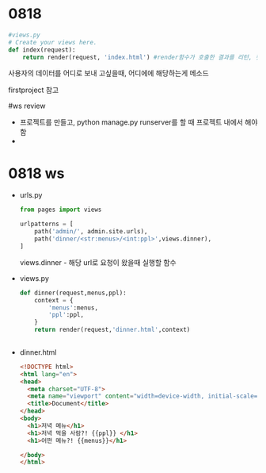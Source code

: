 # 0818

```python
#views.py
# Create your views here.
def index(request):
    return render(request, 'index.html') #render함수가 호출한 결과를 리턴, 첫번째는 무조건 render, 두번째는 html 이름, 세번째는 넘겨줄 데이터
```

사용자의 데이터를 어디로 보내 고싶을때, 어디에에 해당하는게 메소드

firstproject 참고



#ws review

- 프로젝트를 만들고, python manage.py runserver를 할 때 프로젝트 내에서 해야 함
- 





# 0818 ws

- urls.py

  ```python
  from pages import views
  
  urlpatterns = [
      path('admin/', admin.site.urls),
      path('dinner/<str:menus>/<int:ppl>',views.dinner),
  ]
  
  ```

  views.dinner - 해당 url로 요청이 왔을때 실행할 함수



- views.py

  ```python
  def dinner(request,menus,ppl):
      context = {
          'menus':menus,
          'ppl':ppl,
      }
      return render(request,'dinner.html',context)
      
  ```

  

- dinner.html

  ```html
  <!DOCTYPE html>
  <html lang="en">
  <head>
    <meta charset="UTF-8">
    <meta name="viewport" content="width=device-width, initial-scale=1.0">
    <title>Document</title>
  </head>
  <body>
    <h1>저녁 메뉴</h1>
    <h1>저녁 먹을 사람?! {{ppl}} </h1>
    <h1>어떤 메뉴?! {{menus}}</h1>
  
  </body>
  </html>
  ```

  
